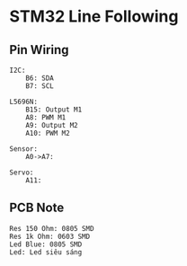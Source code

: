 # STM32 Line Following

## Pin Wiring
	I2C:
		B6: SDA
		B7: SCL

	L5696N:
		B15: Output M1
		A8: PWM M1
		A9: Output M2
		A10: PWM M2

	Sensor:
		A0->A7: 
		
	Servo:
		A11: 


## PCB Note
	Res 150 Ohm: 0805 SMD
	Res 1k Ohm: 0603 SMD
	Led Blue: 0805 SMD
	Led: Led siêu sáng
	